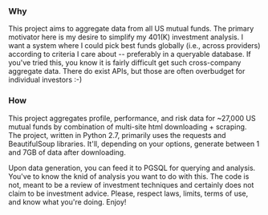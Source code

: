 <h3>Why</h3>
This project aims to aggregate data from all US mutual funds. The primary motivator here is my desire to simplify my 401(K) investment analysis. I want a system where I could pick best funds globally (i.e., across providers) according to criteria I care about -- preferably in a queryable database. If you've tried this, you know it is fairly difficult get such cross-company aggregate data. There do exist APIs, but those are often overbudget for individual investors :-) 

<h3>How</h3>
This project aggregates profile, performance, and risk data for ~27,000 US mutual funds by combination of multi-site html downloading + scraping. The project, written in Python 2.7, primarily uses the requests and BeautifulSoup libraries. It'll, depending on your options, generate between 1 and 7GB of data after downloading. 

Upon data generation, you can feed it to PGSQL for querying and analysis. You've to know the knid of analysis you want to do with this. The code is not, meant to be a review of investment techniques and certainly does not claim to be investment advice. Please, respect laws, limits, terms of use, and know what you're doing. Enjoy!

